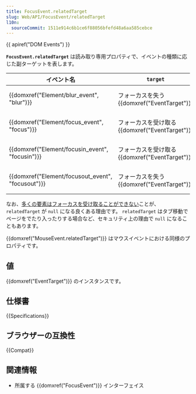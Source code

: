 ```yaml
---
title: FocusEvent.relatedTarget
slug: Web/API/FocusEvent/relatedTarget
l10n:
  sourceCommit: 1511e914c6b1ce6f88056bfefd48a6aa585cebce
---
```


{{ apiref("DOM Events") }}

**`FocusEvent.relatedTarget`** は読み取り専用プロパティで、イベントの種類に応じた副ターゲットを表します。

<table class="no-markdown">
  <thead>
    <tr>
      <th scope="col">イベント名</th>
      <th scope="col"><code>target</code></th>
      <th scope="col"><code>relatedTarget</code></th>
    </tr>
  </thead>
  <tbody>
    <tr>
      <td>{{domxref("Element/blur_event", "blur")}}</td>
      <td>フォーカスを失う {{domxref("EventTarget")}}</td>
      <td>
        フォーカスを受け取る {{domxref("EventTarget")}} （存在する場合）
      </td>
    </tr>
    <tr>
      <td>{{domxref("Element/focus_event", "focus")}}</td>
      <td>フォーカスを受け取る {{domxref("EventTarget")}}</td>
      <td>フォーカスを失う {{domxref("EventTarget")}} （存在する場合）</td>
    </tr>
    <tr>
      <td>{{domxref("Element/focusin_event", "focusin")}}</td>
      <td>フォーカスを受け取る {{domxref("EventTarget")}}</td>
      <td>フォーカスを失う {{domxref("EventTarget")}} （存在する場合）</td>
    </tr>
    <tr>
      <td>{{domxref("Element/focusout_event", "focusout")}}</td>
      <td>フォーカスを失う {{domxref("EventTarget")}}</td>
      <td>フォーカスを受け取る {{domxref("EventTarget")}} （存在する場合）</td>
    </tr>
  </tbody>
</table>

なお、[多くの要素はフォーカスを受け取ることができない](https://stackoverflow.com/questions/42764494/blur-event-relatedtarget-returns-null/42764495)ことが、 `relatedTarget` が `null` になる良くある理由です。 `relatedTarget` はタブ移動でページをでたり入ったりする場合など、セキュリティ上の理由で `null` になることもあります。

{{domxref("MouseEvent.relatedTarget")}} はマウスイベントにおける同様のプロパティです。

## 値

{{domxref("EventTarget")}} のインスタンスです。

## 仕様書

{{Specifications}}

## ブラウザーの互換性

{{Compat}}

## 関連情報

- 所属する {{domxref("FocusEvent")}} インターフェイス
